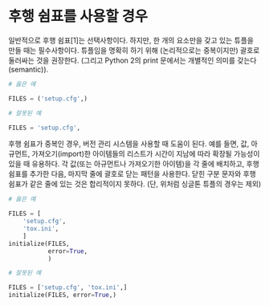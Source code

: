 # 후행 쉼표를 사용할 경우

일반적으로 후행 쉼표[1]는 선택사항이다.
하지만, 한 개의 요소만을 갖고 있는 튜플을 만들 때는 필수사항이다.
튜플임을 명확히 하기 위해 (논리적으로는 중복이지만) 괄호로 둘러싸는 것을 권장한다.
(그리고 Python 2의 print 문에서는 개별적인 의미를 갖는다(semantic)).

```python
# 옳은 예

FILES = ('setup.cfg',)
```

```python
# 잘못된 예

FILES = 'setup.cfg',
```

후행 쉼표가 중복인 경우, 버전 관리 시스템을 사용할 때 도움이 된다.
예를 들면, 값, 아규먼트, 가져오기(import)한 아이템들의 리스트가 시간이 지남에 따라 확장될 가능성이 있을 때 유용하다.
각 값(또는 아규먼트나 가져오기한 아이템)을 각 줄에 배치하고,
후행 쉼표를 추가한 다음, 마지막 줄에 괄호로 닫는 패턴을 사용한다.
닫힌 구분 문자와 후행 쉼표가 같은 줄에 있는 것은 합리적이지 못하다.
(단, 위처럼 싱글톤 튜플의 경우는 제외)

```python
# 옳은 예

FILES = [
    'setup.cfg',
    'tox.ini',
    ]
initialize(FILES,
           error=True,
           )
```

```python
# 잘못된 예

FILES = ['setup.cfg', 'tox.ini',]
initialize(FILES, error=True,)
```

[^1]: 마지막(Trailing) 쉼표
